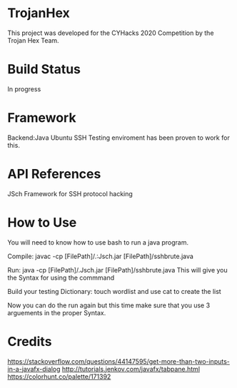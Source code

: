 # TrojanHex
This project was developed for the CYHacks 2020 Competition by the Trojan Hex Team.

 # Build Status
 In progress 
# Framework
Backend:Java
Ubuntu SSH Testing enviroment has been proven to work for this. 

# API References
JSch Framework for SSH protocol hacking 
# How to Use

You will need to know how to use bash to run a java program.

Compile: 
javac -cp [FilePath]/.:Jsch.jar [FilePath]/sshbrute.java 

Run: java -cp [FilePath]/.Jsch.jar [FilePath]/sshbrute.java 
This will give you the Syntax for using the commmand 

Build your testing Dictionary: touch wordlist and use cat to create the list 

Now you can do the run again but this time make sure that you use 3 arguements in the proper Syntax. 
# Credits


https://stackoverflow.com/questions/44147595/get-more-than-two-inputs-in-a-javafx-dialog
http://tutorials.jenkov.com/javafx/tabpane.html
https://colorhunt.co/palette/171392
